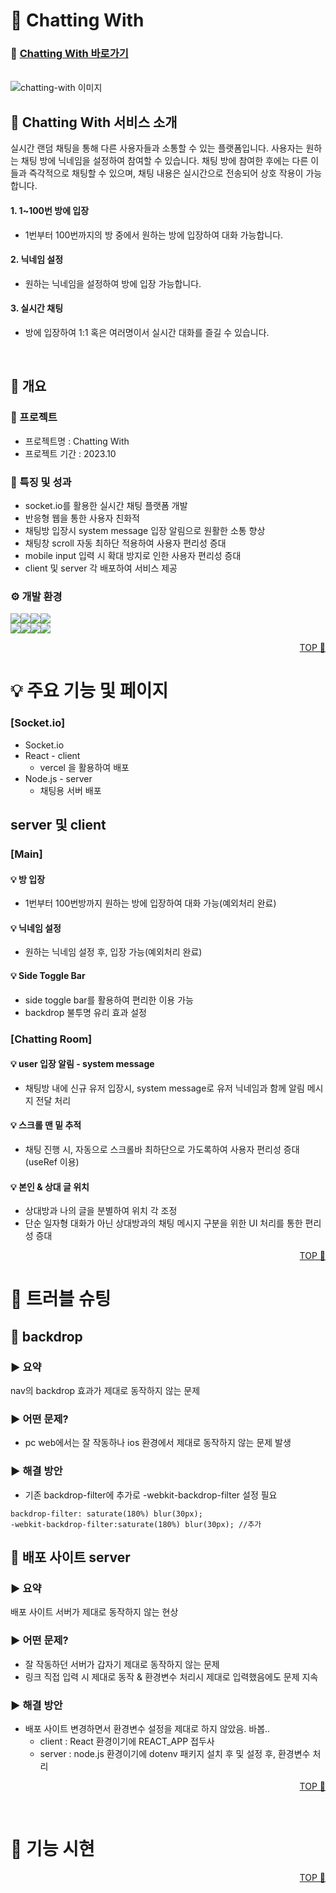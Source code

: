 # <span id="top">🎡 Chatting With</span> 
### 🔗 [Chatting With 바로가기](https://chatting-with.vercel.app/)
<br/>

<img src="https://private-user-images.githubusercontent.com/109202954/334668223-b0a4ff38-d377-40b6-870d-cb45e0b06d67.jpg?jwt=eyJhbGciOiJIUzI1NiIsInR5cCI6IkpXVCJ9.eyJpc3MiOiJnaXRodWIuY29tIiwiYXVkIjoicmF3LmdpdGh1YnVzZXJjb250ZW50LmNvbSIsImtleSI6ImtleTUiLCJleHAiOjE3MTY5NjE0NTUsIm5iZiI6MTcxNjk2MTE1NSwicGF0aCI6Ii8xMDkyMDI5NTQvMzM0NjY4MjIzLWIwYTRmZjM4LWQzNzctNDBiNi04NzBkLWNiNDVlMGIwNmQ2Ny5qcGc_WC1BbXotQWxnb3JpdGhtPUFXUzQtSE1BQy1TSEEyNTYmWC1BbXotQ3JlZGVudGlhbD1BS0lBVkNPRFlMU0E1M1BRSzRaQSUyRjIwMjQwNTI5JTJGdXMtZWFzdC0xJTJGczMlMkZhd3M0X3JlcXVlc3QmWC1BbXotRGF0ZT0yMDI0MDUyOVQwNTM5MTVaJlgtQW16LUV4cGlyZXM9MzAwJlgtQW16LVNpZ25hdHVyZT1iZmFkZDQ1MjNlZDVlYzAwNTRhY2M2NGQxMWRmYmNkZjQzMWQwMjNiMWQ0NjQxMTc2ZDAyMjQ4MTkyNTBlYmIzJlgtQW16LVNpZ25lZEhlYWRlcnM9aG9zdCZhY3Rvcl9pZD0wJmtleV9pZD0wJnJlcG9faWQ9MCJ9.Qkb_TVmsgwoA6NBFhXjJn7yuNHmfQ26M-_DZedrp-tw" alt="chatting-with 이미지" style="max-width:700px">

<br/>

## 📢 Chatting With 서비스 소개

실시간 랜덤 채팅을 통해 다른 사용자들과 소통할 수 있는 플랫폼입니다. 사용자는 원하는 채팅 방에 닉네임을 설정하여 참여할 수 있습니다. 채팅 방에 참여한 후에는 다른 이들과 즉각적으로 채팅할 수 있으며, 채팅 내용은 실시간으로 전송되어 상호 작용이 가능합니다.
#### 1. 1~100번 방에 입장
- 1번부터 100번까지의 방 중에서 원하는 방에 입장하여 대화 가능합니다.
#### 2. 닉네임 설정
- 원하는 닉네임을 설정하여 방에 입장 가능합니다.
#### 3. 실시간 채팅
- 방에 입장하여 1:1 혹은 여러명이서 실시간 대화를 즐길 수 있습니다.

<br/>

## 📖 개요

### 🎈 프로젝트

- 프로젝트명 : Chatting With
- 프로젝트 기간 : 2023.10

### 🐣 특징 및 성과
- socket.io를 활용한 실시간 채팅 플랫폼 개발
- 반응형 웹을 통한 사용자 친화적
- 채팅방 입장시 system message 입장 알림으로 원활한 소통 향상
- 채팅창 scroll 자동 최하단 적용하여 사용자 편리성 증대
- mobile input 입력 시 확대 방지로 인한 사용자 편리성 증대
- client 및 server 각 배포하여 서비스 제공

### ⚙ 개발 환경

  <img src="https://img.shields.io/badge/React-61DAFB?style=for-the-badge&logo=react&logoColor=white"/><img src="https://img.shields.io/badge/Node.js-5FA04E?style=for-the-badge&logo=nodedotjs&logoColor=white"/><img src="https://img.shields.io/badge/socket.io-010101?style=for-the-badge&logo=socketdotio&logoColor=white"/><img src="https://img.shields.io/badge/StyledComponents-DB7093?style=for-the-badge&logo=styledcomponents&logoColor=white"/><br/><img src="https://img.shields.io/badge/github-181717?style=for-the-badge&logo=github&logoColor=white"/><img src="https://img.shields.io/badge/git-F05032?style=for-the-badge&logo=git&logoColor=white"/><img src="https://img.shields.io/badge/figma-f76c62?style=for-the-badge&logo=figma&logoColor=white"/><img src="https://img.shields.io/badge/notion-000000?style=for-the-badge&logo=notion&logoColor=white"/>



<p align="right"><a href="#top">TOP 🔼</a></p>

# 💡 주요 기능 및 페이지

### [Socket.io]
- Socket.io
- React - client
  - vercel 을 활용하여 배포
- Node.js - server
  - 채팅용 서버 배포

## server 및 client
### [Main]
#### 💡 방 입장
- 1번부터 100번방까지 원하는 방에 입장하여 대화 가능(예외처리 완료)
#### 💡 닉네임 설정
- 원하는 닉네임 설정 후, 입장 가능(예외처리 완료)
#### 💡 Side Toggle Bar
- side toggle bar를 활용하여 편리한 이용 가능
- backdrop 불투명 유리 효과 설정 
### [Chatting Room]
#### 💡 user 입장 알림 - system message
- 채팅방 내에 신규 유저 입장시, system message로 유저 닉네임과 함께 알림 메시지 전달 처리
#### 💡 스크롤 맨 밑 추적
- 채팅 진행 시, 자동으로 스크롤바 최하단으로 가도록하여 사용자 편리성 증대(useRef 이용)
#### 💡 본인 & 상대 글 위치
- 상대방과 나의 글을 분별하여 위치 각 조정
- 단순 일자형 대화가 아닌 상대방과의 채팅 메시지 구분을 위한 UI 처리를 통한 편리성 증대

<p align="right"><a href="#top">TOP 🔼</a></p>

# 🎃 트러블 슈팅
## 🎃 backdrop
### ▶ 요약
nav의 backdrop 효과가 제대로 동작하지 않는 문제
### ▶ 어떤 문제?
- pc web에서는 잘 작동하나 ios 환경에서 제대로 동작하지 않는 문제 발생
### ▶ 해결 방안
- 기존 backdrop-filter에 추가로 -webkit-backdrop-filter 설정 필요
```
backdrop-filter: saturate(180%) blur(30px);
-webkit-backdrop-filter:saturate(180%) blur(30px); //추가
```

## 🎃 배포 사이트 server
### ▶ 요약
배포 사이트 서버가 제대로 동작하지 않는 현상
### ▶ 어떤 문제?
- 잘 작동하던 서버가 갑자기 제대로 동작하지 않는 문제
- 링크 직접 입력 시 제대로 동작 & 환경변수 처리시 제대로 입력했음에도 문제 지속
### ▶ 해결 방안
- 배포 사이트 변경하면서 환경변수 설정을 제대로 하지 않았음. 바봅..
  - client : React 환경이기에 REACT_APP 접두사 
  - server : node.js 환경이기에 dotenv 패키지 설치 후 및 설정 후, 환경변수 처리

<p align="right"><a href="#top">TOP 🔼</a></p>

<br/>

# 🎪 기능 시현

<p align="right"><a href="#top">TOP 🔼</a></p>
